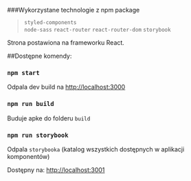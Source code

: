 

###Wykorzystane technologie z npm package

> `styled-components` </br>
> `node-sass`
> `react-router`
> `react-router-dom`
> `storybook`

Strona postawiona na frameworku React.

##Dostępne komendy:

### `npm start`

Odpala dev build na [http://localhost:3000](http://localhost:3000)


### `npm run build`

Buduje apke do folderu `build` <br />

### `npm run storybook`

Odpala `storybooka` (katalog wszystkich dostępnych w
 aplikacji komponentów)
 
Dostępny na: [http://localhost:3001](http://localhost:3001)










